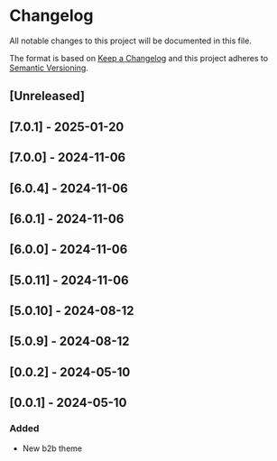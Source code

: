 # Changelog

All notable changes to this project will be documented in this file.

The format is based on [Keep a Changelog](http://keepachangelog.com/en/1.0.0/)
and this project adheres to [Semantic Versioning](http://semver.org/spec/v2.0.0.html).

## [Unreleased]

## [7.0.1] - 2025-01-20

## [7.0.0] - 2024-11-06

## [6.0.4] - 2024-11-06

## [6.0.1] - 2024-11-06

## [6.0.0] - 2024-11-06

## [5.0.11] - 2024-11-06

## [5.0.10] - 2024-08-12

## [5.0.9] - 2024-08-12

## [0.0.2] - 2024-05-10

## [0.0.1] - 2024-05-10

### Added

- New b2b theme
